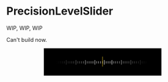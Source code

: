 # PrecisionLevelSlider

WIP, WIP, WIP

Can't build now.

<p align="center">
  <img src="tmp.png" width=308>
</p>
